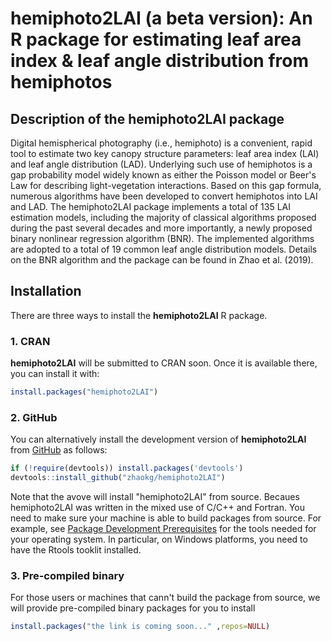 # hemiphoto2LAI (a beta version):  An R package for estimating leaf area index & leaf angle distribution from hemiphotos
## Description of the hemiphoto2LAI package
Digital hemispherical photography (i.e., hemiphoto) is a convenient, rapid tool to estimate two key canopy structure parameters: leaf area index (LAI) and leaf angle distribution (LAD). Underlying such use of hemiphotos is a gap probability model widely known as either the Poisson model or Beer's Law for describing light-vegetation interactions. Based on this gap formula, numerous algorithms have been developed to convert hemiphotos into LAI and LAD. The hemiphoto2LAI package implements a total of 135 LAI estimation models, including the majority of classical algorithms proposed during the past several decades and more importantly, a newly proposed binary nonlinear regression algorithm (BNR). The implemented algorithms are adopted to a total of 19 common leaf angle distribution models. Details on the BNR algorithm and the package can be found in Zhao et al. (2019).
 
## Installation

There are three ways to install the **hemiphoto2LAI** R package.

### 1. CRAN

**hemiphoto2LAI** will be submitted to CRAN soon. Once it is available there, you can install it with:

```R
install.packages("hemiphoto2LAI")
```

### 2. GitHub

You can alternatively install the development version of **hemiphoto2LAI** from [GitHub](https://github.com/zhaokg/hemiphoto2LAI) as follows:

```R
if (!require(devtools)) install.packages('devtools')
devtools::install_github("zhaokg/hemiphoto2LAI")
```

Note that the avove will install "hemiphoto2LAI" from source. Becaues hemiphoto2LAI was written in the mixed use of C/C++ and Fortran. You need to make sure your machine is able to build packages from source. For example, see [Package Development Prerequisites](http://www.rstudio.com/ide/docs/packages/prerequisites) for the tools needed for your operating system. In particular, on Windows platforms, you need to have the Rtools tooklit installed.

### 3. Pre-compiled binary

For those users or machines that cann't build the package from source, we will provide pre-compiled binary packages for you to install

```R
install.packages("the link is coming soon..." ,repos=NULL)
```

 
